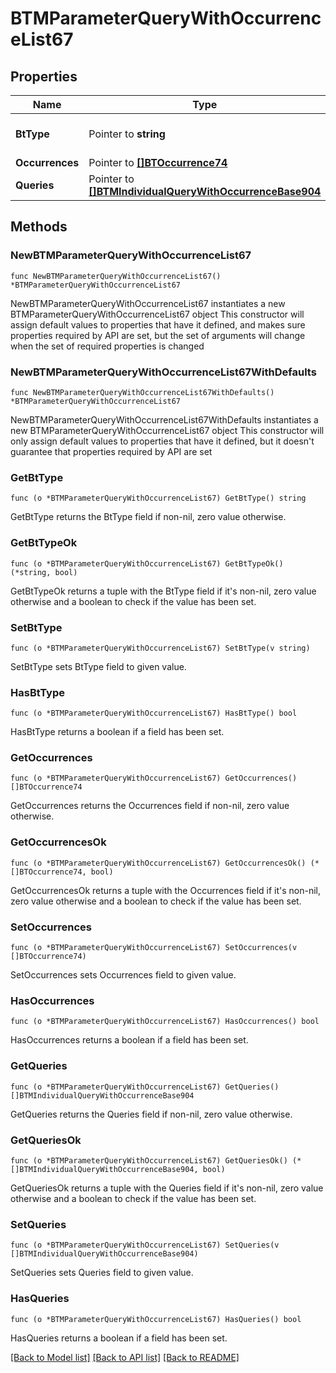 # BTMParameterQueryWithOccurrenceList67

## Properties

Name | Type | Description | Notes
------------ | ------------- | ------------- | -------------
**BtType** | Pointer to **string** | Type of JSON object. | [optional] 
**Occurrences** | Pointer to [**[]BTOccurrence74**](BTOccurrence74.md) |  | [optional] 
**Queries** | Pointer to [**[]BTMIndividualQueryWithOccurrenceBase904**](BTMIndividualQueryWithOccurrenceBase904.md) |  | [optional] 

## Methods

### NewBTMParameterQueryWithOccurrenceList67

`func NewBTMParameterQueryWithOccurrenceList67() *BTMParameterQueryWithOccurrenceList67`

NewBTMParameterQueryWithOccurrenceList67 instantiates a new BTMParameterQueryWithOccurrenceList67 object
This constructor will assign default values to properties that have it defined,
and makes sure properties required by API are set, but the set of arguments
will change when the set of required properties is changed

### NewBTMParameterQueryWithOccurrenceList67WithDefaults

`func NewBTMParameterQueryWithOccurrenceList67WithDefaults() *BTMParameterQueryWithOccurrenceList67`

NewBTMParameterQueryWithOccurrenceList67WithDefaults instantiates a new BTMParameterQueryWithOccurrenceList67 object
This constructor will only assign default values to properties that have it defined,
but it doesn't guarantee that properties required by API are set

### GetBtType

`func (o *BTMParameterQueryWithOccurrenceList67) GetBtType() string`

GetBtType returns the BtType field if non-nil, zero value otherwise.

### GetBtTypeOk

`func (o *BTMParameterQueryWithOccurrenceList67) GetBtTypeOk() (*string, bool)`

GetBtTypeOk returns a tuple with the BtType field if it's non-nil, zero value otherwise
and a boolean to check if the value has been set.

### SetBtType

`func (o *BTMParameterQueryWithOccurrenceList67) SetBtType(v string)`

SetBtType sets BtType field to given value.

### HasBtType

`func (o *BTMParameterQueryWithOccurrenceList67) HasBtType() bool`

HasBtType returns a boolean if a field has been set.

### GetOccurrences

`func (o *BTMParameterQueryWithOccurrenceList67) GetOccurrences() []BTOccurrence74`

GetOccurrences returns the Occurrences field if non-nil, zero value otherwise.

### GetOccurrencesOk

`func (o *BTMParameterQueryWithOccurrenceList67) GetOccurrencesOk() (*[]BTOccurrence74, bool)`

GetOccurrencesOk returns a tuple with the Occurrences field if it's non-nil, zero value otherwise
and a boolean to check if the value has been set.

### SetOccurrences

`func (o *BTMParameterQueryWithOccurrenceList67) SetOccurrences(v []BTOccurrence74)`

SetOccurrences sets Occurrences field to given value.

### HasOccurrences

`func (o *BTMParameterQueryWithOccurrenceList67) HasOccurrences() bool`

HasOccurrences returns a boolean if a field has been set.

### GetQueries

`func (o *BTMParameterQueryWithOccurrenceList67) GetQueries() []BTMIndividualQueryWithOccurrenceBase904`

GetQueries returns the Queries field if non-nil, zero value otherwise.

### GetQueriesOk

`func (o *BTMParameterQueryWithOccurrenceList67) GetQueriesOk() (*[]BTMIndividualQueryWithOccurrenceBase904, bool)`

GetQueriesOk returns a tuple with the Queries field if it's non-nil, zero value otherwise
and a boolean to check if the value has been set.

### SetQueries

`func (o *BTMParameterQueryWithOccurrenceList67) SetQueries(v []BTMIndividualQueryWithOccurrenceBase904)`

SetQueries sets Queries field to given value.

### HasQueries

`func (o *BTMParameterQueryWithOccurrenceList67) HasQueries() bool`

HasQueries returns a boolean if a field has been set.


[[Back to Model list]](../README.md#documentation-for-models) [[Back to API list]](../README.md#documentation-for-api-endpoints) [[Back to README]](../README.md)


